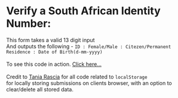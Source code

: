 # Verify a South African Identity Number:
This form takes a valid 13 digit input<br/>
And outputs the following - `ID : Female/Male : Citezen/Permanent Residence : Date of Birth(d-mm-yyyy)`<br/>
<br/>
To see this code in action. [Click here...](https://yenszaf.github.io/verify-south-african-id/ "Verify South African ID")<br/>
<br/>
Credit to [Tania Rascia](https://www.taniarascia.com/how-to-use-local-storage-with-javascript/ "Tania Rascia") for all code related to `localStorage`<br/>
for locally storing submissions on clients browser, with an option to clear/delete all stored data. 